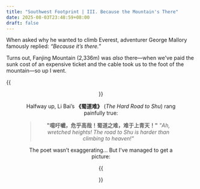 ```yaml
---
title: "Southwest Footprint | III. Because the Mountain's There"
date: 2025-08-03T23:48:59+08:00
draft: false
---
```


When asked why he wanted to climb Everest, adventurer George Mallory famously replied: *“Because it’s there.”*

Turns out, Fanjing Mountain (2,336m) was *also* there—when we've paid the sunk cost of an expensive ticket and the cable took us to the foot of the mountain—so up I went.

{{<figure align="center" src="/wine/cause_its_there.jpeg" caption="" width="100%">}}

Halfway up, Li Bai’s **《蜀道难》** (*The Hard Road to Shu*) rang painfully true:

> **"噫吁嚱，危乎高哉！蜀道之难，难于上青天！"**
> *"Ah, wretched heights! The road to Shu is harder than climbing to heaven!"*

The poet wasn’t exaggerating... But I've managed to get a picture:

{{<figure align="center" src="/wine/cliff1.jpeg" caption="Some sections demand hands *and* feet. (Note to self: ‘Summit chic' is really not a viable aesthetic.)" width="100%">}}

